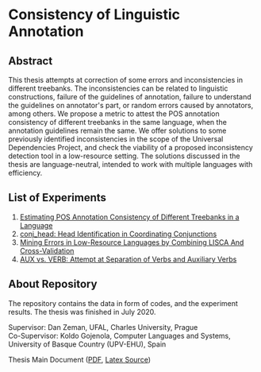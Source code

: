 <h1>Consistency of Linguistic Annotation</h1>

<h2>Abstract</h2>

This thesis attempts at correction of some errors and inconsistencies 
in different treebanks. 
The inconsistencies can be related to linguistic constructions, 
failure of the guidelines of annotation, 
failure to understand the guidelines on annotator's part, 
or random errors caused by annotators, among others. 
We propose a metric to attest the POS annotation consistency of 
different treebanks in the same language, when the annotation 
guidelines remain the same. We offer solutions to some previously 
identified inconsistencies in the scope of the Universal Dependencies
Project, and check the viability of a proposed inconsistency detection 
tool in a low-resource setting. The solutions discussed in the 
thesis are language-neutral, intended to work with multiple 
languages with efficiency.

<h2>List of Experiments</h3>

1. [Estimating POS Annotation
Consistency of Different
Treebanks in a Language](theta_pos/README.md)
2. [conj_head: Head Identification in Coordinating Conjunctions](conj_head/README.md)
3. [Mining Errors in Low-Resource Languages by Combining LISCA And
Cross-Validation](lisca_cv/README.md)
4. [AUX vs. VERB: Attempt at
Separation of Verbs and
Auxiliary Verbs](AUX-vs-VERB-UDv2.4/README.md)

<h2>About Repository</h2>

The repository contains the data in form of codes, and the experiment results. 
The thesis was finished in July 2020.  

Supervisor: Dan Zeman, UFAL, Charles University, Prague  
Co-Supervisor: Koldo Gojenola, Computer Languages and Systems, University of Basque Country (UPV-EHU), Spain

Thesis Main Document ([PDF](docs/thesis.pdf), [Latex Source](https://github.com/Akshayanti/Thesis-Documentation))
